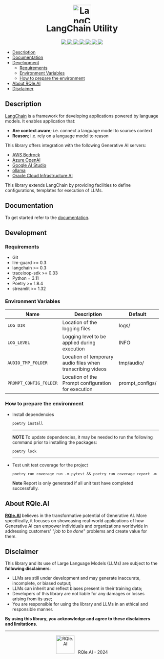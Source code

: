 <div align="center">
  <h1>
    <br/>
    <img src="img/langchain_util.jpg" alt="LangChain Util" width="60"/>
    <br/>
    LangChain Utility
  </h1>
</div>

<p align="center">
  <a href="https://www.python.org/downloads/release/python-3114/">
    <img src="https://img.shields.io/badge/python-3.11.4-blue.svg"/>
  </a>
  <a href="https://python-poetry.org/">
    <img src="https://img.shields.io/badge/dependency-poetry-%B2EA00"/>
  </a>
  <a href="https://github.com/langchain-ai/langchain">
    <img src="https://img.shields.io/badge/dependency-LangChain-%B2EA00"/>
  </a>
  <a href="https://github.com/protectai/llm-guard">
    <img src="https://img.shields.io/badge/dependency-llm_guard-%B2EA00"/>
  </a>
  <a href="https://github.com/traceloop/openllmetry">
    <img src="https://img.shields.io/badge/dependency-OpenLLMetry-%B2EA00"/>
  </a>
  <a href="https://github.com/streamlit/streamlit">
    <img src="https://img.shields.io/badge/dependency-streamlit-%B2EA00"/>
  </a>
  <a href="https://github.com/qhreul/langchain-util/blob/develop/LICENSE">
    <img src="https://img.shields.io/pypi/l/giteo"/>
  </a>
</p>

- [Description](#description)
- [Documentation](#documentation)
- [Development](#development)
  - [Requirements](#requirements)
  - [Environment Variables](#environment-variables)
  - [How to prepare the environment](#how-to-prepare-the-environment) 
- [About RQle.AI](#about-rqle-ai)
- [Disclaimer](#disclaimer)

## Description <a name="description"></a>
[LangChain](https://www.langchain.com/langchain) is a framework for developing applications powered by language models. 
It enables application that:
* **Are context aware**; i.e. connect a language model to sources context
* **Reason**; i.e. rely on a language model to reason

This library offers integration with the following Generative AI servers:
* [AWS Bedrock](https://us-west-2.console.aws.amazon.com/bedrock/home)
* [Azure OpenAI](https://azure.microsoft.com/en-us/products/ai-services/openai-service)
* [Google AI Studio](https://aistudio.google.com/)
* [ollama](https://ollama.com/) 
* [Oracle Cloud Infrastructure AI](https://www.oracle.com/artificial-intelligence/ai-services/)

This library extends LangChain by providing facilities to define configurations, templates for execution of LLMs.

## Documentation <a name="documentation"></a>
To get started refer to the [documentation](docs/get_started/introduction.md).

## Development <a name="development"></a>

### Requirements <a name="requirements"></a>
* Git
* llm-guard >= 0.3
* langchain >= 0.3
* traceloop-sdk >= 0.33
* Python = 3.11 
* Poetry >= 1.8.4
* streamlit >= 1.32


### Environment Variables <a name="environment-variables"></a>
| **Name**                 | **Description**                                                                | **Default**     |
|--------------------------|--------------------------------------------------------------------------------|-----------------|
| `LOG_DIR`                | Location of the logging files                                                  | logs/           |
| `LOG_LEVEL`              | Logging level to be applied during execution                                   | INFO            |
| `AUDIO_TMP_FOLDER`       | Location of temporary audio files when transcribing videos                     | tmp/audio/      |
| `PROMPT_CONFIG_FOLDER`   | Location of the Prompt configuration for execution                             | prompt_configs/ |

### How to prepare the environment <a name="how-to-prepare-the-environment"></a>
* Install dependencies
  ```
  poetry install
  ```
  ---
  **NOTE**
  To update dependencies, it may be needed to run the following command prior to installing the packages:
  ```
  poetry lock
  ```
  ---
* Test unit test coverage for the project
  ```
  poetry run coverage run -m pytest && poetry run coverage report -m
  ```
  **Note** Report is only generated if all unit test have completed successfully.

## About RQle.AI <a name="about-rqle-ai"></a>
[**RQle.AI**](https://www.linkedin.com/company/102641077) believes in the transformative potential of Generative AI. More specifically, it focuses on showcasing real-world applications of how Generative AI can empower individuals and organizations worldwide in addressing customers' "*job to be done*" problems and create value for them.

## Disclaimer <a name="disclaimer"></a>
This library and its use of Large Language Models (LLMs) are subject to the **following disclaimers**:
* LLMs are still under development and may generate inaccurate, incomplete, or biased output;
* LLMs can inherit and reflect biases present in their training data;
* Developers of this library are not liable for any damages or losses arising from its use;
* You are responsible for using the library and LLMs in an ethical and responsible manner.

**By using this library, you acknowledge and agree to these disclaimers and limitations**.

<div style="text-align: center;">
  <hr/>
  <img src="img/rqle_ai_logo_alt.jpeg" alt="RQle.AI" width="60"/>
  &nbsp; RQle.AI - 2024
</div>